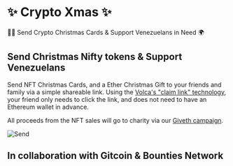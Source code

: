 # ✨ Crypto Xmas ✨

🎅🏾 Send Crypto Christmas Cards & Support Venezuelans in Need 🌍

## Send Christmas Nifty tokens & Support Venezuelans

Send NFT Christmas Cards, and a Ether Christmas Gift to your friends and family via a simple shareable link. Using the [Volca's "claim link" technology](https://volca.tech/), your friend only needs to click the link, and does not need to have an Ethereum wallet in advance.

All proceeds from the NFT sales will go to charity via our [Giveth campaign](https://release.giveth.io/campaigns/5c05357a4a1382778fc07cef).

![Send](https://raw.githubusercontent.com/VolcaTech/cryptoxmas.xyz/master/public/cryptoxmas_repo_cover.png)

## In collaboration with Gitcoin & Bounties Network
